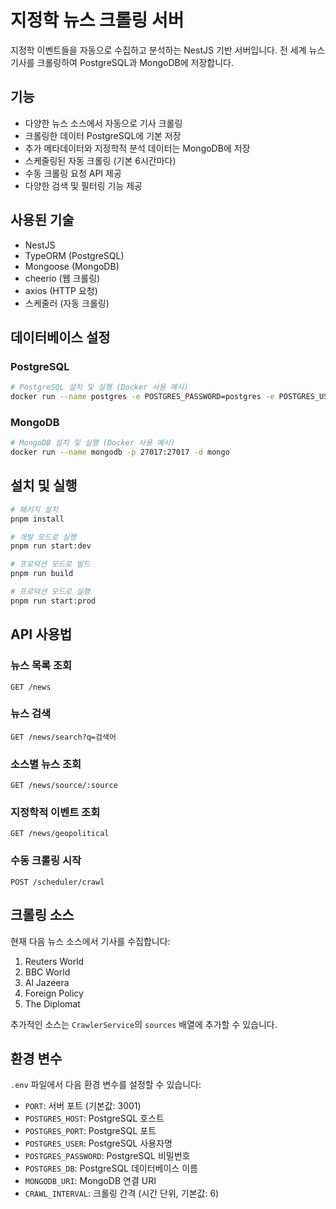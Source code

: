 # 지정학 뉴스 크롤링 서버

지정학 이벤트들을 자동으로 수집하고 분석하는 NestJS 기반 서버입니다. 전 세계 뉴스 기사를 크롤링하여 PostgreSQL과 MongoDB에 저장합니다.

## 기능

- 다양한 뉴스 소스에서 자동으로 기사 크롤링
- 크롤링한 데이터 PostgreSQL에 기본 저장
- 추가 메타데이터와 지정학적 분석 데이터는 MongoDB에 저장
- 스케줄링된 자동 크롤링 (기본 6시간마다)
- 수동 크롤링 요청 API 제공
- 다양한 검색 및 필터링 기능 제공

## 사용된 기술

- NestJS
- TypeORM (PostgreSQL)
- Mongoose (MongoDB)
- cheerio (웹 크롤링)
- axios (HTTP 요청)
- 스케줄러 (자동 크롤링)

## 데이터베이스 설정

### PostgreSQL

```bash
# PostgreSQL 설치 및 실행 (Docker 사용 예시)
docker run --name postgres -e POSTGRES_PASSWORD=postgres -e POSTGRES_USER=postgres -e POSTGRES_DB=geopolitics -p 5432:5432 -d postgres
```

### MongoDB

```bash
# MongoDB 설치 및 실행 (Docker 사용 예시)
docker run --name mongodb -p 27017:27017 -d mongo
```

## 설치 및 실행

```bash
# 패키지 설치
pnpm install

# 개발 모드로 실행
pnpm run start:dev

# 프로덕션 모드로 빌드
pnpm run build

# 프로덕션 모드로 실행
pnpm run start:prod
```

## API 사용법

### 뉴스 목록 조회

```
GET /news
```

### 뉴스 검색

```
GET /news/search?q=검색어
```

### 소스별 뉴스 조회

```
GET /news/source/:source
```

### 지정학적 이벤트 조회

```
GET /news/geopolitical
```

### 수동 크롤링 시작

```
POST /scheduler/crawl
```

## 크롤링 소스

현재 다음 뉴스 소스에서 기사를 수집합니다:

1. Reuters World
2. BBC World
3. Al Jazeera
4. Foreign Policy
5. The Diplomat

추가적인 소스는 `CrawlerService`의 `sources` 배열에 추가할 수 있습니다.

## 환경 변수

`.env` 파일에서 다음 환경 변수를 설정할 수 있습니다:

- `PORT`: 서버 포트 (기본값: 3001)
- `POSTGRES_HOST`: PostgreSQL 호스트
- `POSTGRES_PORT`: PostgreSQL 포트
- `POSTGRES_USER`: PostgreSQL 사용자명
- `POSTGRES_PASSWORD`: PostgreSQL 비밀번호
- `POSTGRES_DB`: PostgreSQL 데이터베이스 이름
- `MONGODB_URI`: MongoDB 연결 URI
- `CRAWL_INTERVAL`: 크롤링 간격 (시간 단위, 기본값: 6)
